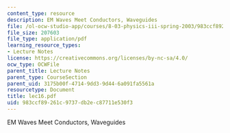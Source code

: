```yaml
---
content_type: resource
description: EM Waves Meet Conductors, Waveguides
file: /ol-ocw-studio-app/courses/8-03-physics-iii-spring-2003/983ccf89261c9737db2ec87711e530f3_lec16.pdf
file_size: 207603
file_type: application/pdf
learning_resource_types:
- Lecture Notes
license: https://creativecommons.org/licenses/by-nc-sa/4.0/
ocw_type: OCWFile
parent_title: Lecture Notes
parent_type: CourseSection
parent_uid: 3175b00f-4714-9dd3-9d44-6a091fa5561a
resourcetype: Document
title: lec16.pdf
uid: 983ccf89-261c-9737-db2e-c87711e530f3
---
```

EM Waves Meet Conductors, Waveguides